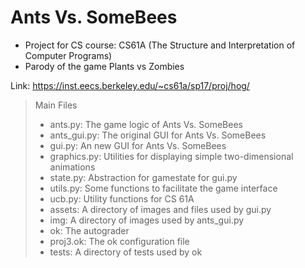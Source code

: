 # Ants Vs. SomeBees

- Project for CS course: CS61A (The Structure and Interpretation of Computer Programs)
- Parody of the game Plants vs Zombies

Link: https://inst.eecs.berkeley.edu/~cs61a/sp17/proj/hog/

> Main Files
> - ants.py: The game logic of Ants Vs. SomeBees
> - ants_gui.py: The original GUI for Ants Vs. SomeBees
> - gui.py: An new GUI for Ants Vs. SomeBees
> - graphics.py: Utilities for displaying simple two-dimensional animations
> - state.py: Abstraction for gamestate for gui.py
> - utils.py: Some functions to facilitate the game interface
> - ucb.py: Utility functions for CS 61A
> - assets: A directory of images and files used by gui.py
> - img: A directory of images used by ants_gui.py
> - ok: The autograder
> - proj3.ok: The ok configuration file
> - tests: A directory of tests used by ok
